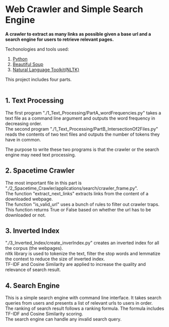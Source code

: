 # Web Crawler and Simple Search Engine
**A crawler to extract as many links as possible given a base url and a search engine for users to retrieve relevant pages.** 

Techonologies and tools used:
1. [Python](https://www.python.org/)
2. [Beautiful Soup](https://pypi.org/project/beautifulsoup4/)
3. [Natural Language Toolkit(NLTK)](https://www.nltk.org/)

This project includes four parts.
<br><br>

## 1. Text Processing
The first program "./1_Text_Processing/PartA_wordFrequencies.py" 
takes a text file as a command line argument and outputs the word frequency in decreasing order.<br>
The second program "./1_Text_Processing/PartB_IntersectionOf2Files.py"
reads the contents of two text files and outputs the number of tokens they have in common.<br>

The purpose to write these two programs is that the crawler or the search engine may need text processing.

## 2. Spacetime Crawler
The most important file in this part is "./2_Spacetime_Crawler/applications/search/crawler_frame.py".<br>
The function "extract_next_links" extracts links from the content of a downloaded webpage.<br>
The function "is_valid_url" uses a bunch of rules to filter out crawler traps. This function returns True or False based on whether the url 
has to be downloaded or not.

## 3. Inverted Index
"./3_Inverted_Index/create_inverIndex.py" creates an inverted index for all the corpus (the webpages).<br>
nltk library is used to tokenize the text, filter the stop words and lemmatize the context to reduce the size of inverted index.<br>
TF-IDF and Cosine Similarity are applied to increase the quality and relevance of search result.

## 4. Search Engine
This is a simple search engine with command line interface. 
It takes search queries from users and presents a list of relevant urls to users in order.<br>
The ranking of search result follows a ranking formula. The formula includes TF-IDF and Cosine Similarity scoring.<br>
The search engine can handle any invalid search query.
  
